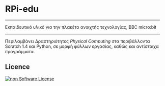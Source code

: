 # RPi-edu

---
Εκπαιδευτικό υλικό για την πλακέτα ανοιχτής τεχνολογίας, BBC micro:bit

---

Περιλαμβάνει Δραστηριότητες *Physical Computing* στα περιβάλλοντα Scratch 1.4 και Python, σε μορφή φύλλων εργασίας, καθώς και αντίστοιχα προγράμματα.  


## Licence
[![non Software License](https://mirrors.creativecommons.org/presskit/buttons/88x31/png/by-sa.png)](https://creativecommons.org/licenses/by-sa/4.0/deed.el)
